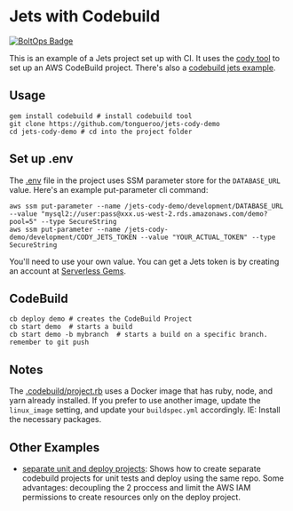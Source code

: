 # Jets with Codebuild

[![BoltOps Badge](https://img.boltops.com/boltops/badges/boltops-badge.png)](https://www.boltops.com)

This is an example of a Jets project set up with CI. It uses the [cody tool](https://cody.run/) to set up an AWS CodeBuild project.  There's also a [codebuild jets example](https://codebuild.cloud/docs/examples/jets/).

## Usage

    gem install codebuild # install codebuild tool
    git clone https://github.com/tongueroo/jets-cody-demo
    cd jets-cody-demo # cd into the project folder

## Set up .env

The [.env](.env) file in the project uses SSM parameter store for the `DATABASE_URL` value.  Here's an example put-parameter cli command:

    aws ssm put-parameter --name /jets-cody-demo/development/DATABASE_URL --value "mysql2://user:pass@xxx.us-west-2.rds.amazonaws.com/demo?pool=5" --type SecureString
    aws ssm put-parameter --name /jets-cody-demo/development/CODY_JETS_TOKEN --value "YOUR_ACTUAL_TOKEN" --type SecureString

You'll need to use your own value. You can get a Jets token is by creating an account at [Serverless Gems](https://www.serverlessgems.com/).

## CodeBuild

    cb deploy demo # creates the CodeBuild Project
    cb start demo  # starts a build
    cb start demo -b mybranch  # starts a build on a specific branch. remember to git push

## Notes

The [.codebuild/project.rb](.codebuild/project.rb) uses a Docker image that has ruby, node, and yarn already installed.  If you prefer to use another image, update the `linux_image` setting, and update your `buildspec.yml` accordingly. IE: Install the necessary packages.

## Other Examples

* [separate unit and deploy projects](https://github.com/tongueroo/jets-cody-demo/tree/separate-unit-and-deploy): Shows how to create separate codebuild projects for unit tests and deploy using the same repo. Some advantages: decoupling the 2 proccess and limit the AWS IAM permissions to create resources only on the deploy project.
